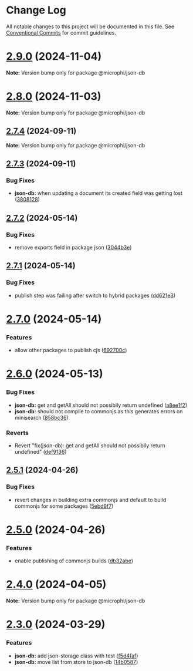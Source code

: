 # Change Log

All notable changes to this project will be documented in this file.
See [Conventional Commits](https://conventionalcommits.org) for commit guidelines.

# [2.9.0](https://github.com/microph1/microphi/compare/v2.8.2...v2.9.0) (2024-11-04)

**Note:** Version bump only for package @microphi/json-db

# [2.8.0](https://github.com/microph1/microphi/compare/v2.7.4...v2.8.0) (2024-11-03)

**Note:** Version bump only for package @microphi/json-db

## [2.7.4](https://github.com/microph1/microphi/compare/v2.7.3...v2.7.4) (2024-09-11)

**Note:** Version bump only for package @microphi/json-db

## [2.7.3](https://github.com/microph1/microphi/compare/v2.7.2...v2.7.3) (2024-09-11)

### Bug Fixes

* **json-db:** when updating a document its created field was getting lost ([3808128](https://github.com/microph1/microphi/commit/3808128151828fee578fb7a3d83fc5fa6ecddee2))

## [2.7.2](https://github.com/microph1/microphi/compare/v2.7.1...v2.7.2) (2024-05-14)

### Bug Fixes

* remove exports field in package json ([3044b3e](https://github.com/microph1/microphi/commit/3044b3e6d20e026240f63cc2272823105950af22))

## [2.7.1](https://github.com/microph1/microphi/compare/v2.7.0...v2.7.1) (2024-05-14)

### Bug Fixes

* publish step was failing after switch to hybrid packages ([dd621e3](https://github.com/microph1/microphi/commit/dd621e356954de1a0f58cd6043c7e29a9a7c9743))

# [2.7.0](https://github.com/microph1/microphi/compare/v2.6.0...v2.7.0) (2024-05-14)

### Features

* allow other packages to publish cjs ([692700c](https://github.com/microph1/microphi/commit/692700c703db8105e51455b578adbcc2f8c0075f))

# [2.6.0](https://github.com/microph1/microphi/compare/v2.5.1...v2.6.0) (2024-05-13)

### Bug Fixes

* **json-db:** get and getAll should not possibily return undefined ([a8ee1f2](https://github.com/microph1/microphi/commit/a8ee1f29e38f676ce813426f95e406c5244e97e5))
* **json-db:** should not compile to commonjs as this generates errors on minisearch ([858bc36](https://github.com/microph1/microphi/commit/858bc364f5b2363d806b38e68571f9e3dc70ac1c))

### Reverts

* Revert "fix(json-db): get and getAll should not possibily return undefined" ([def9136](https://github.com/microph1/microphi/commit/def9136b066ebcf34f03582b974237e5ead69354))

## [2.5.1](https://github.com/microph1/microphi/compare/v2.5.0...v2.5.1) (2024-04-26)

### Bug Fixes

* revert changes in building extra commonjs and default to build commonjs for some packages ([5ebd9f7](https://github.com/microph1/microphi/commit/5ebd9f72ec43171495d709f09deaf507c08bfdc7))

# [2.5.0](https://github.com/microph1/microphi/compare/v2.4.0...v2.5.0) (2024-04-26)

### Features

* enable publishing of commonjs builds ([db32abe](https://github.com/microph1/microphi/commit/db32abe5c1680b83ecd886b382011d834ed2006f))

# [2.4.0](https://github.com/microph1/microphi/compare/v2.3.1...v2.4.0) (2024-04-05)

**Note:** Version bump only for package @microphi/json-db

# [2.3.0](https://github.com/microph1/microphi/compare/v2.2.3...v2.3.0) (2024-03-29)

### Features

* **json-db:** add json-storage class with test ([f5d4faf](https://github.com/microph1/microphi/commit/f5d4faf5cb43b28e286be40950e1b455ead1567b))
* **json-db:** move list from store to json-db ([14b0587](https://github.com/microph1/microphi/commit/14b0587d01750005c0a763a0bcc66e2056010fc2))
